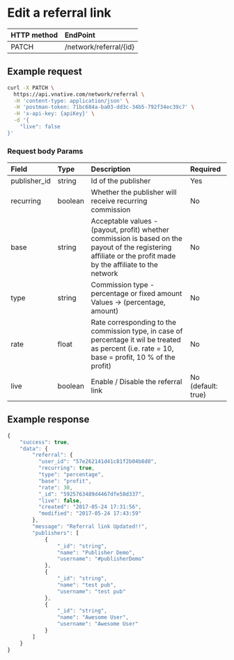 # Edit a referral link

| **HTTP method** | **EndPoint** |
| :--- | :--- |
| PATCH | /network/referral/{id} |

## **Example request**

```bash
curl -X PATCH \
  https://api.vnative.com/network/referral \
  -H 'content-type: application/json' \
  -H 'postman-token: 71bc684a-ba03-dd3c-34b5-792f34ec39c7' \
  -H 'x-api-key: {apiKey}' \
  -d '{
    "live": false
}'
```

### Request body Params

| Field | Type | Description | Required |
| :--- | :--- | :--- | :--- |
| publisher\_id | string | Id of the publisher | Yes |
| recurring | boolean | Whether the publisher will receive recurring commission | No |
| base | string | Acceptable values - \(payout, profit\) whether commission is based on the payout of the registering affiliate or the profit made by the affiliate to the network | No |
| type | string | Commission type - percentage or fixed amount Values -&gt; \(percentage, amount\) | No |
| rate | float | Rate corresponding to the commission type, in case of percentage it wil be treated as percent \(i.e. rate = 10, base = profit, 10 % of the profit\) | No |
| live | boolean | Enable / Disable the referral link | No \(default: true\) |

## **Example response**

```javascript
{
    "success": true,
    "data": {
        "referral": {
          "user_id": "57e262141d41c81f2b04b8d0",
          "recurring": true,
          "type": "percentage",
          "base": "profit",
          "rate": 30,
          "_id": "5925763489d4467dfe50d337",
          "live": false,
          "created": "2017-05-24 17:31:56",
          "modified": "2017-05-24 17:43:59"
        },
        "message": "Referral link Updated!!",
        "publishers": [
            {
                "_id": "string",
                "name": "Publisher Demo",
                "username": "#publisherDemo"
            },
            {
                "_id": "string",
                "name": "test pub",
                "username": "test pub"
            },
            {
                "_id": "string",
                "name": "Awesome User",
                "username": "Awesome User"
            }
        ]
    }
}
```

